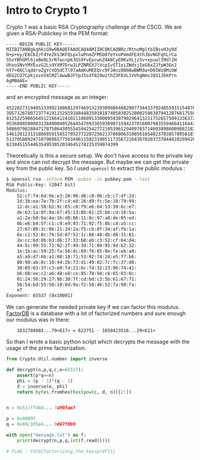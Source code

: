 # Intro to Crypto 1

Crypto 1 was a basic RSA Cryptography challenge of the CSCG.
We are given a RSA-Publickey in the PEM format:
```
-----BEGIN PUBLIC KEY-----
MIIBITANBgkqhkiG9w0BAQEFAAOCAQ4AMIIBCQKCAQBRz/RtnuMgltbIBsvH3y0d
O+p+ey/E6CbZ/F4YeZkS3KFQspxlwPnmZFM5bOfeYxoPmmdFE4thJbvNGFqhLrCa
ShvYBhGMl6jeBe0L5rRfwcnpk3GS9YvEpcwnZ4A8CyE0KvXLjzSv+xpuwlIMdl2H
UhxoSNvYMYEuzG2Ls9YXM7Drw1LPZNREXJlVcpIvST1xiZWdsjIeG6xZJfpW3Gn2
hY7+66ClqddroZgYcVOSdCTl97aAmKuMEEQrc9FJAnz8N9AwBWM3w+D0IWz0MiOW
dEG2CO7CpkjozoV4lMZlAwwBJFYpJ5s4f829w1thZ3FbVL1VVhgNmvJQS1J6kPrn
AgMBAAE=
-----END PUBLIC KEY-----
```
and an encrypted message as an integer:
```
4522827319495133992180681297469132393090864882907734433792485591515487678316653190
3857126780723774191152919188448259101874058302520002506307941287681755095001757226
8125225906564512166412410211860913300095930790296413211752657509133637233041227475
9536808500083138400040526445476933659309071594237016007983559466411644234655789758
5086079828847178758643055545942542772105396129409783714603898600988218342899076623
5461201231318868591585270527722072562137068063100561654823703857895618774713522999
5137050892471079696577563496115023198511735672164367020373784482829942657366126399
823845155446354953052034645278225359074399
```
Theoretically is this a secure setup. We don't have access to the private key and since can not decrypt the message. But maybe we can get the private key from the public key.
So I used `openssl` to extract the public modulus :
```bash
$ openssl rsa -inform PEM -pubin -in pubkey.pem --text
RSA Public-Key: (2047 bit)
Modulus:
    51:cf:f4:6d:9e:e3:20:96:d6:c8:06:cb:c7:df:2d:
    1d:3b:ea:7e:7b:2f:c4:e8:26:d9:fc:5e:18:79:99:
    12:dc:a1:50:b2:9c:65:c0:f9:e6:64:53:39:6c:e7:
    de:63:1a:0f:9a:67:45:13:8b:61:25:bb:cd:18:5a:
    a1:2e:b0:9a:4a:1b:d8:06:11:8c:97:a8:de:05:ed:
    0b:e6:b4:5f:c1:c9:e9:93:71:92:f5:8b:c4:a5:cc:
    27:67:80:3c:0b:21:34:2a:f5:cb:8f:34:af:fb:1a:
    6e:c2:52:0c:76:5d:87:52:1c:68:48:db:d8:31:81:
    2e:cc:6d:8b:b3:d6:17:33:b0:eb:c3:52:cf:64:d4:
    44:5c:99:55:72:92:2f:49:3d:71:89:95:9d:b2:32:
    1e:1b:ac:59:25:fa:56:dc:69:f6:85:8e:fe:eb:a0:
    a5:a9:d7:6b:a1:98:18:71:53:92:74:24:e5:f7:b6:
    80:98:ab:8c:10:44:2b:73:d1:49:02:7c:fc:37:d0:
    30:05:63:37:c3:e0:f4:21:6c:f4:32:23:96:74:41:
    b6:08:ee:c2:a6:48:e8:ce:85:78:94:c6:65:03:0c:
    01:24:56:29:27:9b:38:7f:cd:bd:c3:5b:61:67:71:
    5b:54:bd:55:56:18:0d:9a:f2:50:4b:52:7a:90:fa:
    e7
Exponent: 65537 (0x10001)
```
We can generate the needed private key if we can factor this modulus.
[FactorDB](factordb.com) is a database with a lot of factorized numbers and sure enough our modulus was in there:
```
 	1032784903...79<617> = 622751 · 1658423516...29<611>
```
So than I wrote a basic python script which decrypts the message with the usage of the prime factorization.

```python
from Crypto.Util.number import inverse

def decrypt(n,p,q,c,e=65537):
    assert(p*q==n)
    phi = (p - 1)*(q - 1)
    d = inverse(e, phi)
    return bytes.fromhex(hex(pow(c, d, n))[2:])


n = 0x51cff46d....7a90fae7

p = 0x9809f
q = 0x89c105e4....8d47f8b9

with open("message.txt") as f:
    print(decrypt(n,p,q,int(f.read())))

# FLAG : CSCG{factorizing_the_key=pr0f1t}
```
